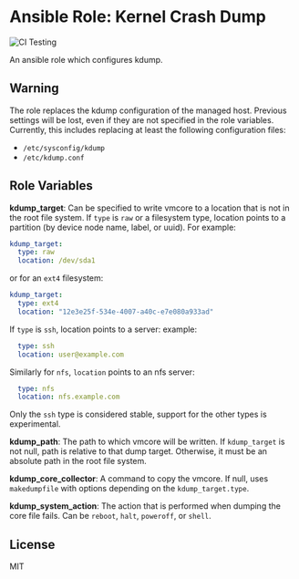 
# Ansible Role: Kernel Crash Dump
![CI Testing](https://github.com/linux-system-roles/kdump/workflows/tox/badge.svg)

An ansible role which configures kdump.

## Warning

The role replaces the kdump configuration of the managed
host. Previous settings will be lost, even if they are not specified
in the role variables. Currently, this includes replacing at least the
following configuration files:

* `/etc/sysconfig/kdump`
* `/etc/kdump.conf`

## Role Variables

**kdump_target**: Can be specified to write vmcore to a location that is not in
the root file system. If `type` is `raw` or a filesystem type, location points
to a partition (by device node name, label, or uuid). For example:

```yaml
kdump_target:
  type: raw
  location: /dev/sda1
```

or for an `ext4` filesystem:

```yaml
kdump_target:
  type: ext4
  location: "12e3e25f-534e-4007-a40c-e7e080a933ad"
```

If `type` is `ssh`, location points to a server:
example:

```yaml
  type: ssh
  location: user@example.com
```

Similarly for `nfs`, `location` points to an nfs server:

```yaml
  type: nfs
  location: nfs.example.com
```

Only the `ssh` type is considered stable, support for the other types
is experimental.

**kdump_path**: The path to which vmcore will be written. If `kdump_target` is not
null, path is relative to that dump target. Otherwise, it must be an absolute
path in the root file system.

**kdump_core_collector**: A command to copy the vmcore. If null, uses `makedumpfile`
with options depending on the `kdump_target.type`.

**kdump_system_action**:
  The action that is performed when dumping the core file fails. Can be
  `reboot`, `halt`, `poweroff`, or `shell`.

## License

MIT
